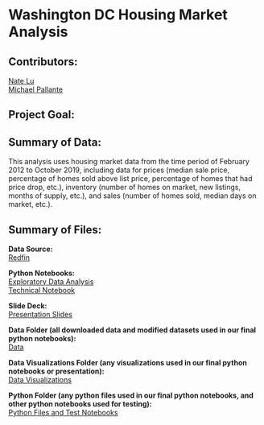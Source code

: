 # Washington DC Housing Market Analysis

## Contributors: 

[Nate Lu](https://github.com/iuniorhsiung)
<br>
[Michael Pallante](https://github.com/MFAP9)

## Project Goal:


## Summary of Data:

This analysis uses housing market data from the time period of February 2012 to October 2019, including data for prices (median sale price, percentage of homes sold above list price, percentage of homes that had price drop, etc.), inventory (number of homes on market, new listings, months of supply, etc.), and sales (number of homes sold, median days on market, etc.).

## Summary of Files:

**Data Source:**
<br>
[Redfin](https://www.redfin.com/blog/data-center)

**Python Notebooks:**
<br>
[Exploratory Data Analysis]()
<br>
[Technical Notebook]()

**Slide Deck:**
<br>
[Presentation Slides]()

**Data Folder (all downloaded data and modified datasets used in our final python notebooks):**
<br>
[Data]()

**Data Visualizations Folder (any visualizations used in our final python notebooks or presentation):**
<br>
[Data Visualizations]()

**Python Folder (any python files used in our final python notebooks, and other python notebooks used for testing):**
<br>
[Python Files and Test Notebooks]()
